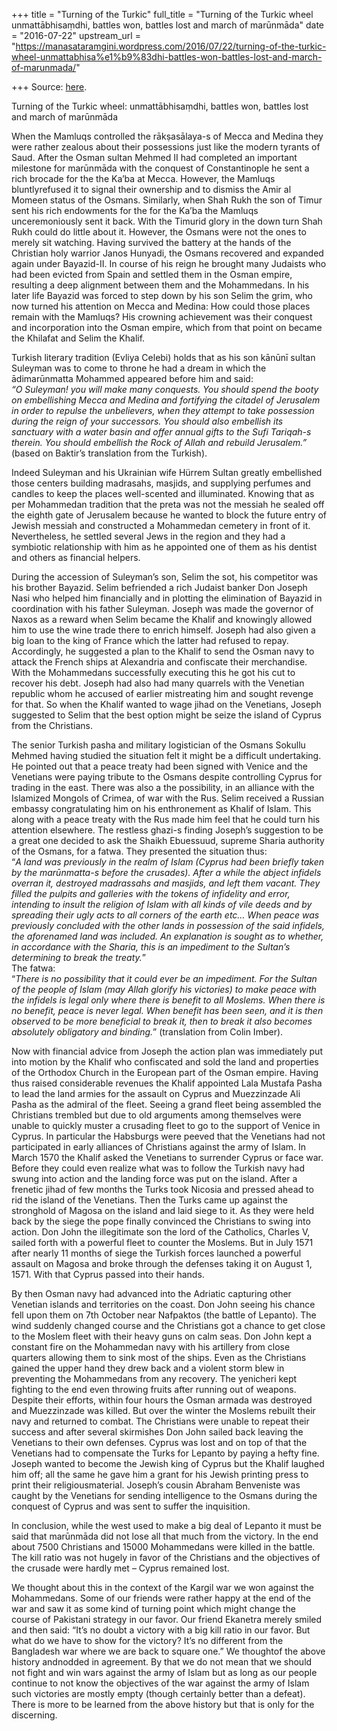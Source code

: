 +++
title = "Turning of the Turkic"
full_title = "Turning of the Turkic wheel unmattābhisaṃdhi, battles won, battles lost and march of marūnmāda"
date = "2016-07-22"
upstream_url = "https://manasataramgini.wordpress.com/2016/07/22/turning-of-the-turkic-wheel-unmattabhisa%e1%b9%83dhi-battles-won-battles-lost-and-march-of-marunmada/"

+++
Source: [here](https://manasataramgini.wordpress.com/2016/07/22/turning-of-the-turkic-wheel-unmattabhisa%e1%b9%83dhi-battles-won-battles-lost-and-march-of-marunmada/).

Turning of the Turkic wheel: unmattābhisaṃdhi, battles won, battles lost and march of marūnmāda

When the Mamluqs controlled the rākṣasālaya-s of Mecca and Medina they
were rather zealous about their possessions just like the modern tyrants
of Saud. After the Osman sultan Mehmed II had completed an important
milestone for marūnmāda with the conquest of Constantinople he sent a
rich brocade for the the Ka’ba at Mecca. However, the Mamluqs
bluntlyrefused it to signal their ownership and to dismiss the Amir al
Momeen status of the Osmans. Similarly, when Shah Rukh the son of Timur
sent his rich endowments for the for the Ka’ba the Mamluqs
unceremoniously sent it back. With the Timurid glory in the down turn
Shah Rukh could do little about it. However, the Osmans were not the
ones to merely sit watching. Having survived the battery at the hands of
the Christian holy warrior Janos Hunyadi, the Osmans recovered and
expanded again under Bayazid-II. In course of his reign he brought many
Judaists who had been evicted from Spain and settled them in the Osman
empire, resulting a deep alignment between them and the Mohammedans. In
his later life Bayazid was forced to step down by his son Selim the
grim, who now turned his attention on Mecca and Medina: How could those
places remain with the Mamluqs? His crowning achievement was their
conquest and incorporation into the Osman empire, which from that point
on became the Khilafat and Selim the Khalif.

Turkish literary tradition (Evliya Celebi) holds that as his son kānūnī
sultan Suleyman was to come to throne he had a dream in which the
ādimarūnmatta Mohammed appeared before him and said:  
*“O Suleyman! you will make many conquests. You should spend the booty
on embellishing Mecca and Medina and fortifying the citadel of Jerusalem
in order to repulse the unbelievers, when they attempt to take
possession during the reign of your successors. You should also
embellish its sanctuary with a water basin and offer annual gifts to the
Sufi Tariqah-s therein. You should embellish the Rock of Allah and
rebuild Jerusalem.”* (based on Baktir’s translation from the Turkish).

Indeed Suleyman and his Ukrainian wife Hürrem Sultan greatly embellished
those centers building madrasahs, masjids, and supplying perfumes and
candles to keep the places well-scented and illuminated. Knowing that as
per Mohammedan tradition that the preta was not the messiah he sealed
off the eighth gate of Jerusalem because he wanted to block the future
entry of Jewish messiah and constructed a Mohammedan cemetery in front
of it. Nevertheless, he settled several Jews in the region and they had
a symbiotic relationship with him as he appointed one of them as his
dentist and others as financial helpers.

During the accession of Suleyman’s son, Selim the sot, his competitor
was his brother Bayazid. Selim befriended a rich Judaist banker Don
Joseph Nasi who helped him financially and in plotting the elimination
of Bayazid in coordination with his father Suleyman. Joseph was made the
governor of Naxos as a reward when Selim became the Khalif and knowingly
allowed him to use the wine trade there to enrich himself. Joseph had
also given a big loan to the king of France which the latter had refused
to repay. Accordingly, he suggested a plan to the Khalif to send the
Osman navy to attack the French ships at Alexandria and confiscate their
merchandise. With the Mohammedans successfully executing this he got his
cut to recover his debt. Joseph had also had many quarrels with the
Venetian republic whom he accused of earlier mistreating him and sought
revenge for that. So when the Khalif wanted to wage jihad on the
Venetians, Joseph suggested to Selim that the best option might be seize
the island of Cyprus from the Christians.

The senior Turkish pasha and military logistician of the Osmans Sokullu
Mehmed having studied the situation felt it might be a difficult
undertaking. He pointed out that a peace treaty had been signed with
Venice and the Venetians were paying tribute to the Osmans despite
controlling Cyprus for trading in the east. There was also a the
possibility, in an alliance with the Islamized Mongols of Crimea, of war
with the Rus. Selim received a Russian embassy congratulating him on his
enthronement as Khalif of Islam. This along with a peace treaty with the
Rus made him feel that he could turn his attention elsewhere. The
restless ghazi-s finding Joseph’s suggestion to be a great one decided
to ask the Shaikh Ebuessuud, supreme Sharia authority of the Osmans, for
a fatwa. They presented the situation thus:  
“*A land was previously in the realm of Islam (Cyprus had been briefly
taken by the marūnmatta-s before the crusades). After a while the abject
infidels overran it, destroyed madrassahs and masjids, and left them
vacant. They filled the pulpits and galleries with the tokens of
infidelity and error, intending to insult the religion of Islam with all
kinds of vile deeds and by spreading their ugly acts to all corners of
the earth etc… When peace was previously concluded with the other lands
in possession of the said infidels, the aforenamed land was included. An
explanation is sought as to whether, in accordance with the Sharia, this
is an impediment to the Sultan’s determining to break the treaty.*”  
The fatwa:  
“*There is no possibility that it could ever be an impediment. For the
Sultan of the people of Islam (may Allah glorify his victories) to make
peace with the infidels is legal only where there is benefit to all
Moslems. When there is no benefit, peace is never legal. When benefit
has been seen, and it is then observed to be more beneficial to break
it, then to break it also becomes absolutely obligatory and binding.*”
(translation from Colin Imber).

Now with financial advice from Joseph the action plan was immediately
put into motion by the Khalif who confiscated and sold the land and
properties of the Orthodox Church in the European part of the Osman
empire. Having thus raised considerable revenues the Khalif appointed
Lala Mustafa Pasha to lead the land armies for the assault on Cyprus and
Muezzinzade Ali Pasha as the admiral of the fleet. Seeing a grand fleet
being assembled the Christians trembled but due to old arguments among
themselves were unable to quickly muster a crusading fleet to go to the
support of Venice in Cyprus. In particular the Habsburgs were peeved
that the Venetians had not participated in early alliances of Christians
against the army of Islam. In March 1570 the Khalif asked the Venetians
to surrender Cyprus or face war. Before they could even realize what was
to follow the Turkish navy had swung into action and the landing force
was put on the island. After a frenetic jihad of few months the Turks
took Nicosia and pressed ahead to rid the island of the Venetians. Then
the Turks came up against the stronghold of Magosa on the island and
laid siege to it. As they were held back by the siege the pope finally
convinced the Christians to swing into action. Don John the illegitimate
son the lord of the Catholics, Charles V, sailed forth with a powerful
fleet to counter the Moslems. But in July 1571 after nearly 11 months of
siege the Turkish forces launched a powerful assault on Magosa and broke
through the defenses taking it on August 1, 1571. With that Cyprus
passed into their hands.

By then Osman navy had advanced into the Adriatic capturing other
Venetian islands and territories on the coast. Don John seeing his
chance fell upon them on 7th October near Nafpaktos (the battle of
Lepanto). The wind suddenly changed course and the Christians got a
chance to get close to the Moslem fleet with their heavy guns on calm
seas. Don John kept a constant fire on the Mohammedan navy with his
artillery from close quarters allowing them to sink most of the ships.
Even as the Christians gained the upper hand they drew back and a
violent storm blew in preventing the Mohammedans from any recovery. The
yenicheri kept fighting to the end even throwing fruits after running
out of weapons. Despite their efforts, within four hours the Osman
armada was destroyed and Muezzinzade was killed. But over the winter the
Moslems rebuilt their navy and returned to combat. The Christians were
unable to repeat their success and after several skirmishes Don John
sailed back leaving the Venetians to their own defenses. Cyprus was lost
and on top of that the Venetians had to compensate the Turks for Lepanto
by paying a hefty fine. Joseph wanted to become the Jewish king of
Cyprus but the Khalif laughed him off; all the same he gave him a grant
for his Jewish printing press to print their religiousmaterial.
Joseph’s cousin Abraham Benveniste was caught by the Venetians for
sending intelligence to the Osmans during the conquest of Cyprus and was
sent to suffer the inquisition.

In conclusion, while the west used to make a big deal of Lepanto it must
be said that marūnmāda did not lose all that much from the victory. In
the end about 7500 Christians and 15000 Mohammedans were killed in the
battle. The kill ratio was not hugely in favor of the Christians and the
objectives of the crusade were hardly met – Cyprus remained lost.

We thought about this in the context of the Kargil war we won against
the Mohammedans. Some of our friends were rather happy at the end of the
war and saw it as some kind of turning point which might change the
course of Pakistani strategy in our favor. Our friend Ekanetra merely
smiled and then said: “It’s no doubt a victory with a big kill ratio in
our favor. But what do we have to show for the victory? It’s no
different from the Bangladesh war where we are back to square one.” We
thoughtof the above history andnodded in agreement. By that we do not
mean that we should not fight and win wars against the army of Islam but
as long as our people continue to not know the objectives of the war
against the army of Islam such victories are mostly empty (though
certainly better than a defeat). There is more to be learned from the
above history but that is only for the discerning.

